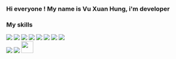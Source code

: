 ### Hi everyone ! My name is Vu Xuan Hung, i'm developer
### My skills 
![](https://img.shields.io/badge/code-.NET-informational?style=flat&logo=<#5C2D91>&logoColor=white&color=purple)
![](https://img.shields.io/badge/code-ASP.NET&nbsp;MVC-informational?style=flat&logo=<LOGO_NAME>&logoColor=white&color=purple)
![](https://img.shields.io/badge/code-ASP.NET&nbsp;Core-informational?style=flat&logo=<LOGO_NAME>&logoColor=white&color=purple)
![](https://img.shields.io/badge/code-Javascript-informational?style=flat&logo=<LOGO_NAME>&logoColor=white&color=yellow)
![](https://img.shields.io/badge/code-HTML-informational?style=flat&logo=<LOGO_NAME>&logoColor=white&color=red)
![](https://img.shields.io/badge/code-CSS-informational?style=flat&logo=<LOGO_NAME>&logoColor=white&color=blue)
![](https://img.shields.io/badge/code-NodeJS-informational?style=flat&logo=<LOGO_NAME>&logoColor=white&color=green)
![](https://img.shields.io/badge/code-ReactJS-informational?style=flat&logo=<LOGO_NAME>&logoColor=white&color=blue)
<br />
![](https://img.shields.io/badge/tool-VisualStudio-informational?style=flat&logo=<#5C2D91>&logoColor=white&color=purple)
![](https://img.shields.io/badge/tool-SmartGit-informational?style=flat&logo=<LOGO_NAME>&logoColor=white&color=purple)
<img height="32" width="32" src="https://cdn.jsdelivr.net/npm/simple-icons@v3/icons/[.NET].svg" />
<!--
**hungvxforthewin/hungvxforthewin** is a ✨ _special_ ✨ repository because its `README.md` (this file) appears on your GitHub profile.


-->
